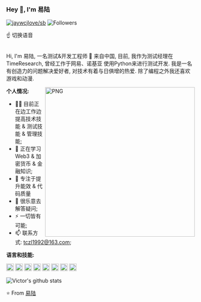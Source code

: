 ### Hey 👋, I'm 易陆

[![jaywcjlove/sb](https://jaywcjlove.github.io/sb/lang/english.svg)](README.md) 
![Followers](https://img.shields.io/github/followers/yili1992?label=Follw&style=social)

☝️   切换语音
<br />
<br />

Hi, I'm 易陆, 一名测试&开发工程师  🚀 来自中国, 目前, 我作为测试经理在TimeResearch, 曾经工作于网易、诺基亚 
使用Python来进行测试开发.
 我是一名有创造力的问题解决爱好者, 对技术有着与日俱增的热爱. 除了编程之外我还喜欢游戏和动漫.

  <img align="right" alt="PNG" width="400" height="400" src="https://s1.ax1x.com/2020/07/16/UB6CjJ.png" />

**个人情况:**

- 👨‍💻 目前正在边工作边提高技术技能 & 测试技能 & 管理技能;
- 🌱 正在学习 Web3 & 加密货币 & 金融知识; 
- 🤔 专注于提升能效 & 代码质量
- 💬 很乐意去解答疑问;
- ⚡️ 一切皆有可能;
- 📫 联系方式: tczl1992@163.com;

**语言和技能:**  

<code><img height="20" src="https://img.shields.io/badge/-React-%23282C34?style=flat-square&logo=react"></code>
<code><img height="20" src="https://img.shields.io/badge/-MongoDB-HA248?style=flat-square&logo=mongodb"></code>
<code><img height="20" src="https://img.shields.io/badge/-Kubernetes-black?style=flat-square&logo=kubernetes"></code>
<code><img height="20" src="https://img.shields.io/badge/-Python-yellow?style=flat-square&logo=python"></code>
<code><img height="20" src="https://img.shields.io/badge/-Java-blue?style=flat-square&logo=java"></code>
<code><img height="20" src="https://img.shields.io/badge/-Git-%23F05032?style=flat-square&logo=git&logoColor=%23ffffff"></code>
<code><img height="20" src="https://img.shields.io/badge/-VSCode-%23007ACC?style=flat-square&logo=visual-studio-code"></code>
<code><img height="20" src="https://img.shields.io/badge/-Flask-black?style=flat-square&logo=flask"></code>



![Victor's github stats](https://github-readme-stats.vercel.app/api?username=yili1992&show_icons=true&hide_border=true)


⭐️ From [易陆](https://github.com/yili1992)
